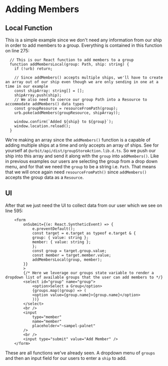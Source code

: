 # Adding Members

## Local Function

This is a simple example since we don't need any information from our ship in order to add members to a group. Everything is contained in this function on line 275:

```
  // This is our React function to add members to a group
  function addMembersLocal(group: Path, ship: string) {
    if (!urb) return;

    // Since addMembers() accepts multiple ships, we'll have to create an array out of our ship even though we are only sending in one at a time in our example
    const shipArray: string[] = [];
    shipArray.push(ship);
    // We also need to coerce our group Path into a Resource to accommodate addMembers() data types
    const groupResource = resourceFromPath(group);
    urb.poke(addMembers(groupResource, shipArray));

    window.confirm(`Added ${ship} to ${group}`);
    window.location.reload();
  }
```

We're making an array since the `addMembers()` function is a capable of adding multiple ships at a time and only accepts an array of ships. See for yourself at `@urbit/api/dist/groupStoreAction.lib.d.ts`. So we push our ship into this array and send it along with the `group` into `addMembers()`. Like in previous examples our users are selecting the group from a drop down menu, and for that we need the `group` to be a string i.e. `Path`. That means that we will once again need `resourceFromPath()` since `addMembers()` accepts the group data as a `Resource`.

## UI

After that we just need the UI to collect data from our user which we see on line 595:

```
    <form
        onSubmit={(e: React.SyntheticEvent) => {
            e.preventDefault();
            const target = e.target as typeof e.target & {
            group: { value: string };
            member: { value: string };
            };
            const group = target.group.value;
            const member = target.member.value;
            addMembersLocal(group, member);
        }}
        >
        {/* Here we leverage our groups state variable to render a dropdown list of available groups that the user can add members to */}
        <select id="group" name="group">
            <option>Select a Group</option>
            {groups.map((group) => (
            <option value={group.name}>{group.name}</option>
            ))}
        </select>
        <br />
        <input
            type="member"
            name="member"
            placeholder="~sampel-palnet"
        />
        <br />
        <input type="submit" value="Add Member" />
    </form>
```

These are all functions we've already seen. A dropdown menu of `groups` and then an input field for our users to enter a `ship` to add.
